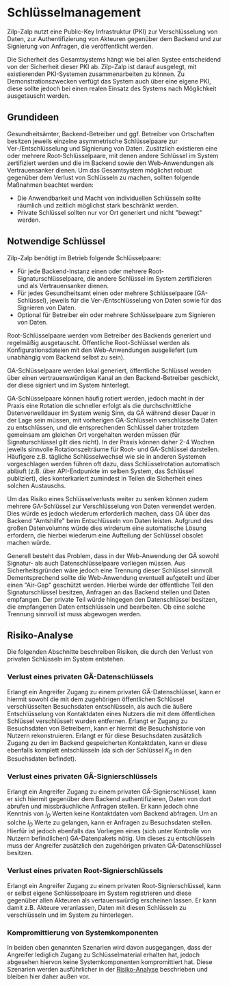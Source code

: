 # Schlüsselmanagement

Zilp-Zalp nutzt eine Public-Key Infrastruktur (PKI) zur Verschlüsselung von Daten, zur Authentifizierung von Akteuren gegenüber dem Backend und zur Signierung von Anfragen, die veröffentlicht werden.

Die Sicherheit des Gesamtsystems hängt wie bei allen Systee entscheidend von der Sicherheit dieser PKI ab. Zilp-Zalp ist darauf ausgelegt, mit existierenden PKI-Systemen zusammenarbeiten zu können. Zu Demonstrationszwecken verfügt das System auch über eine eigene PKI, diese sollte jedoch bei einen realen Einsatz des Systems nach Möglichkeit ausgetauscht werden.

## Grundideen

Gesundheitsämter, Backend-Betreiber und ggf. Betreiber von Ortschaften besitzen jeweils einzelne asymmetrische Schlüsselpaare zur Ver-/Entschlüsselung und Signierung von Daten. Zusätzlich existieren eine oder mehrere Root-Schlüsselpaare, mit denen andere Schlüssel im System zertifiziert werden und die im Backend sowie den Web-Anwendungen als Vertrauensanker dienen.
Um das Gesamtsystem möglichst robust gegenüber dem Verlust von Schlüsseln zu machen, sollten folgende Maßnahmen beachtet werden:

* Die Anwendbarkeit und Macht von individuellen Schlüsseln sollte räumlich und zeitlich möglichst stark beschränkt werden.
* Private Schlüssel sollten nur vor Ort generiert und nicht "bewegt" werden.

## Notwendige Schlüssel

Zilp-Zalp benötigt im Betrieb folgende Schlüsselpaare:

* Für jede Backend-Instanz einen oder mehrere Root-Signaturschlüsselpaare, die andere Schlüssel im System zertifizieren und als Vertrauensanker dienen.
* Für jedes Gesundheitsamt einen oder mehrere Schlüsselpaare (GA-Schlüssel), jeweils für die Ver-/Entschlüsselung von Daten sowie für das Signieren von Daten.
* Optional für Betreiber ein oder mehrere Schlüsselpaare zum Signieren von Daten.

Root-Schlüsselpaare werden vom Betreiber des Backends generiert und regelmäßig ausgetauscht. Öffentliche Root-Schlüssel werden als Konfigurationsdateien mit den Web-Anwendungen ausgeliefert (um unabhängig vom Backend selbst zu sein).

GA-Schlüsselpaare werden lokal generiert, öffentliche Schlüssel werden über einen vertrauenswürdigen Kanal an den Backend-Betreiber geschickt, der diese signiert und im System hinterlegt.

GA-Schlüsselpaare können häufig rotiert werden, jedoch macht in der Praxis eine Rotation die schneller erfolgt als die durchschnittliche Datenverweildauer im System wenig Sinn, da GÄ während dieser Dauer in der Lage sein müssen, mit vorherigen GA-Schlüsseln verschlüsselte Daten zu entschlüssen, und die entsprechenden Schlüssel daher trotzdem gemeinsam am gleichen Ort vorgehalten werden müssen (für Signaturschlüssel gilt dies nicht).
In der Praxis können daher 2-4 Wochen jeweils sinnvolle Rotationszeiträume für Root- und GA-Schlüssel darstellen. Häufigere z.B. tägliche Schlüsselwechsel wie sie in anderen Systemen vorgeschlagen werden führen oft dazu, dass Schlüsselrotation automatisch abläuft (z.B. über API-Endpunkte im selben System, das Schlüssel publiziert), dies konterkariert zumindest in Teilen die Sicherheit eines solchen Austauschs.

Um das Risiko eines Schlüsselverlusts weiter zu senken können zudem mehrere GA-Schlüssel zur Verschlüsselung von Daten verwendet werden. Dies würde es jedoch wiederum erforderlich machen, dass GÄ über das Backend "Amtshilfe" beim Entschlüsseln von Daten leisten. Aufgrund des großen Datenvolumns würde dies wirderum eine automatische Lösung erfordern, die hierbei wiederum eine Aufteilung der Schlüssel obsolet machen würde.

Generell besteht das Problem, dass in der Web-Anwendung der GÄ sowohl Signatur- als auch Datenschlüsselpaare vorliegen müssen. Aus Sicherheitsgründen wäre jedoch eine Trennung dieser Schlüssel sinnvoll. Dementsprechend sollte die Web-Anwendung eventuell aufgeteilt und über einen "Air-Gap" geschützt werden. Hierbei würde der öffentliche Teil den Signaturschlüssel besitzen, Anfragen an das Backend stellen und Daten empfangen. Der private Teil würde hingegen den Datenschlüssel besitzen, die empfangenen Daten entschlüsseln und bearbeiten. Ob eine solche Trennung sinnvoll ist muss abgewogen werden.

## Risiko-Analyse

Die folgenden Abschnitte beschreiben Risiken, die durch den Verlust von privaten Schlüsseln im System entstehen.

### Verlust eines privaten GÄ-Datenschlüssels

Erlangt ein Angreifer Zugang zu einem privaten GÄ-Datenschlüssel, kann er hiermit sowohl die mit dem zugehörigen öffentlichen Schlüssel verschlüsselten Besuchsdaten entschlüsseln, als auch die äußere Entschlüsselung von Kontaktdaten eines Nutzers die mit dem öffentlichen Schlüssel verschlüsselt wurden entfernen.
Erlangt er Zugang zu Besuchsdaten von Betreibern, kann er hiermit die Besuchshistorie von Nutzern rekonstruieren.
Erlangt er für diese Besuchsdaten zusätzlich Zugang zu den im Backend gespeicherten Kontaktdaten, kann er diese ebenfalls komplett entschlüsseln (da sich der Schlüssel $K _ B$ in den Besuchsdaten befindet).

### Verlust eines privaten GÄ-Signierschlüssels

Erlangt ein Angreifer Zugang zu einem privaten GÄ-Signierschlüssel, kann er sich hiermit gegenüber dem Backend authentifizieren, Daten von dort abrufen und missbräuchliche Anfragen stellen. Er kann jedoch ohne Kenntnis von $I _ D$ Werten keine Kontaktdaten vom Backend abfragen. Um an solche $I _ D$ Werte zu gelangen, kann er Anfragen zu Besuchsdaten stellen. Hierfür ist jedoch ebenfalls das Vorliegen eines (sich unter Kontrolle von Nutzern befindlichen) GA-Datenpakets nötig. Um dieses zu entschlüsseln muss der Angreifer zusätzlich den zugehörigen privaten GÄ-Datenschlüssel besitzen.

### Verlust eines privaten Root-Signierschlüssels

Erlangt ein Angreifer Zugang zu einem privaten Root-Signierschlüssel, kann er selbst eigene Schlüsselpaare im System registrieren und diese gegenüber allen Akteuren als vertauenswürdig erscheinen lassen. Er kann damit z.B. Akteure veranlassen, Daten mit diesen Schlüsseln zu verschlüsseln und im System zu hinterlegen.

### Kompromittierung von Systemkomponenten

In beiden oben genannten Szenarien wird davon ausgegangen, dass der Angreifer lediglich Zugang zu Schlüsselmaterial erhalten hat, jedoch abgesehen hiervon keine Systemkomponenten kompromittiert hat. Diese Szenarien werden ausführlicher in der [Risiko-Analyse]({{'analyses.risks'|href}}) beschrieben und bleiben hier daher außen vor.